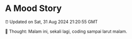 # A Mood Story

⏰ Updated on Sat, 31 Aug 2024 21:20:55 GMT

💭 Thought: Malam ini, sekali lagi, coding sampai larut malam.

